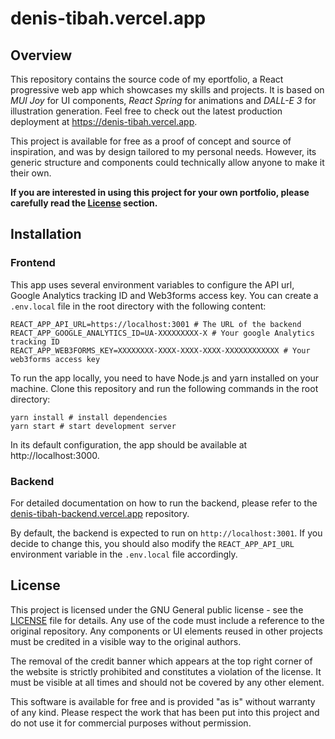 # denis-tibah.vercel.app

## Overview

This repository contains the source code of my eportfolio, a React progressive web app which showcases my skills and projects. It is based on *MUI Joy* for UI components, *React Spring* for animations and *DALL-E 3* for illustration generation. Feel free to check out the latest production deployment at https://denis-tibah.vercel.app.

This project is available for free as a proof of concept and source of inspiration, and was by design tailored to my personal needs. However, its generic structure and components could technically allow anyone to make it their own.

**If you are interested in using this project for your own portfolio, please carefully read the [License](#license) section.**

## Installation

### Frontend

This app uses several environment variables to configure the API url, Google Analytics tracking ID and Web3forms access key. You can create a `.env.local` file in the root directory with the following content:

```shell
REACT_APP_API_URL=https://localhost:3001 # The URL of the backend
REACT_APP_GOOGLE_ANALYTICS_ID=UA-XXXXXXXXX-X # Your google Analytics tracking ID
REACT_APP_WEB3FORMS_KEY=XXXXXXXX-XXXX-XXXX-XXXX-XXXXXXXXXXXX # Your web3forms access key
```

To run the app locally, you need to have Node.js and yarn installed on your machine. Clone this repository and run the following commands in the root directory:

```shell
yarn install # install dependencies
yarn start # start development server
```

In its default configuration, the app should be available at http://localhost:3000.

### Backend

For detailed documentation on how to run the backend, please refer to the [denis-tibah-backend.vercel.app](https://github.com/denis-tibah/portfolio-backend) repository.

By default, the backend is expected to run on `http://localhost:3001`. If you decide to change this, you should also modify the `REACT_APP_API_URL` environment variable in the `.env.local` file accordingly.

## License

This project is licensed under the GNU General public license - see the [LICENSE](LICENSE) file for details. Any use of the code must include a reference to the original repository. Any components or UI elements reused in other projects must be credited in a visible way to the original authors.

The removal of the credit banner which appears at the top right corner of the website is strictly prohibited and constitutes a violation of the license. It must be visible at all times and should not be covered by any other element. 

This software is available for free and is provided "as is" without warranty of any kind. Please respect the work that has been put into this project and do not use it for commercial purposes without permission.
